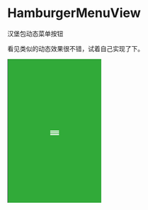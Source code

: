 # HamburgerMenuView
汉堡包动态菜单按钮

看见类似的动态效果很不错，试着自己实现了下。


![image](https://github.com/yunyeLoveYoona/HamburgerMenuView/blob/master/app/src/main/res/drawable-mdpi/QQ%E6%88%AA%E5%9B%BE20150515171359.png)
